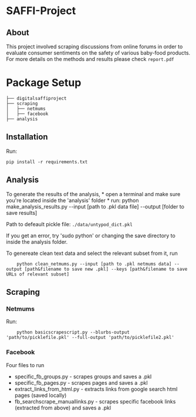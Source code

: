 # SAFFI-Project
## About

This project involved scraping discussions from online forums in order to evaluate consumer sentiments on the safety of various baby-food products. For more details on the methods and results please check `report.pdf`

# Package Setup
```
├── digitalsaffiproject
├── scraping
│	├── netmums
│	├── facebook
├── analysis
```

## Installation

Run:
```
pip install -r requirements.txt
```

## Analysis

To generate the results of the analysis,
	* open a terminal and make sure you're located inside the 'analysis' folder
	* run: python make_analysis_results.py --input [path to .pkl data file] --output [folder to save results]
	
Path to defeault pickle file: `./data/untypod_dict.pkl`

If you get an error, try 'sudo python' or changing the save directory to inside the analysis folder.
	
To genereate clean text data and select the relevant subset from it, run
```
	python clean_netmums.py --input [path to .pkl netmums data] --output [path&filename to save new .pkl] --keys [path&filename to save URLs of relevant subset]
```
	
## Scraping

### Netmums
Run:
```
	python basicscrapescript.py --blurbs-output 'path/to/picklefile.pkl' --full-output 'path/to/picklefile2.pkl'
```

### Facebook 

Four files to run

* specific_fb_groups.py - scrapes groups and saves a .pkl
* specific_fb_pages.py - scrapes pages and saves a .pkl
* extract_links_from_html.py - extracts links from google search html pages (saved locally)
* fb_searchscrape_manuallinks.py - scrapes specific facebook links (extracted from above) and saves a .pkl
